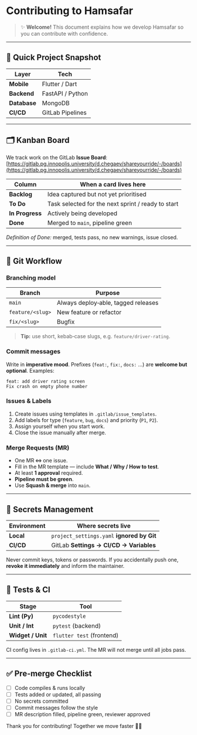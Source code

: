# Contributing to **Hamsafar**

> ✨ **Welcome!** This document explains how we develop Hamsafar so you can contribute with confidence.

---

## 📌 Quick Project Snapshot

| Layer        | Tech             |
| ------------ | ---------------- |
| **Mobile**   | Flutter / Dart   |
| **Backend**  | FastAPI / Python |
| **Database** | MongoDB          |
| **CI/CD**    | GitLab Pipelines |

---

## 🗂️ Kanban Board

We track work on the GitLab **Issue Board**: [https://gitlab.pg.innopolis.university/d.chegaev/shareyourride/-/boards](https://gitlab.pg.innopolis.university/d.chegaev/shareyourride/-/boards)

| Column          | When a card lives here                             |
| --------------- | -------------------------------------------------- |
| **Backlog**     | Idea captured but not yet prioritised              |
| **To Do**       | Task selected for the next sprint / ready to start |
| **In Progress** | Actively being developed                           |
| **Done**        | Merged to `main`, pipeline green                   |

*Definition of Done:* merged, tests pass, no new warnings, issue closed.

---

## 🔄 Git Workflow

### Branching model

| Branch           | Purpose                             |
| ---------------- | ----------------------------------- |
| `main`           | Always deploy‑able, tagged releases |
| `feature/<slug>` | New feature or refactor             |
| `fix/<slug>`     | Bugfix                              |

> **Tip:** use short, kebab‑case slugs, e.g. `feature/driver-rating`.

### Commit messages

Write in **imperative mood**. Prefixes (`feat:`, `fix:`, `docs:` …) are **welcome but optional**. Examples:

```
feat: add driver rating screen
Fix crash on empty phone number
```

### Issues & Labels

1. Create issues using templates in `.gitlab/issue_templates`.
2. Add labels for type (`feature`, `bug`, `docs`) and priority (`P1`, `P2`).
3. Assign yourself when you start work.
4. Close the issue manually after merge.

### Merge Requests (MR)

* One MR ⇔ one issue.
* Fill in the MR template — include **What / Why / How to test**.
* At least **1 approval** required.
* **Pipeline must be green**.
* Use **Squash & merge** into `main`.

---

## 🔐 Secrets Management

| Environment | Where secrets live                         |
| ----------- | ------------------------------------------ |
| **Local**   | `project_settings.yaml` **ignored by Git** |
| **CI/CD**   | GitLab **Settings → CI/CD → Variables**    |

Never commit keys, tokens or passwords. If you accidentally push one, **revoke it immediately** and inform the maintainer.

---

## 🧪 Tests & CI

| Stage             | Tool                      |
| ----------------- | ------------------------- |
| **Lint (Py)**     | `pycodestyle`             |
| **Unit / Int**    | `pytest` (backend)        |
| **Widget / Unit** | `flutter test` (frontend) |

CI config lives in `.gitlab-ci.yml`. The MR will not merge until all jobs pass.

---

## ✅ Pre‑merge Checklist

* [ ] Code compiles & runs locally
* [ ] Tests added or updated, all passing
* [ ] No secrets committed
* [ ] Commit messages follow the style
* [ ] MR description filled, pipeline green, reviewer approved

Thank you for contributing! Together we move faster 🚗💨
